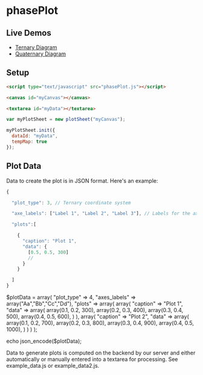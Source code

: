 # phasePlot

## Live Demos
  * [Ternary Diagram](http://htmlpreview.github.io/?https://raw.githubusercontent.com/lesenther/phasePlot/master/example.html)
  * [Quaternary Diagram](http://htmlpreview.github.io/?https://raw.githubusercontent.com/lesenther/phasePlot/master/example2.html)

## Setup

```html
<script type="text/javascript" src="phasePlot.js"></script>
```

```html
<canvas id="myCanvas"></canvas>
```

```html
<textarea id="myData"></textarea>
```

```javascript
var myPlotSheet = new plotSheet("myCanvas");

myPlotSheet.init({
  dataId: "myData",
  tempMap: true
});
```

## Plot Data
Data to create the plot is in JSON format.  Here's an example:

```javascript
{

  "plot_type": 3, // Ternary coordinate system

  "axe_labels": ["Label 1", "Label 2", "Label 3"], // Labels for the axes

  "plots":[

    {
      "caption": "Plot 1",
      "data": {
        [0.5, 0.5, 300]
        //
      }
    }

  ]
}
```

$plotData = array(
  "plot_type" => 4,
  "axes_labels" => array("Aa","Bb","Cc","Dd"),
  "plots" => array(
    array(
      "caption" => "Plot 1",
      "data" => array(
        array(0.1, 0.2, 300),
        array(0.2, 0.3, 400),
        array(0.3, 0.4, 500),
        array(0.4, 0.5, 600),
      )
    ),
    array(
      "caption" => "Plot 2",
      "data" => array(
        array(0.1, 0.2, 700),
        array(0.2, 0.3, 800),
        array(0.3, 0.4, 900),
        array(0.4, 0.5, 1000),
      )
    )
  )
);

echo json_encode($plotData);

Data to generate plots is computed on the backend by our server and either automatically or manually entered into a textarea for processing.  See example_data.js or example_data2.js.